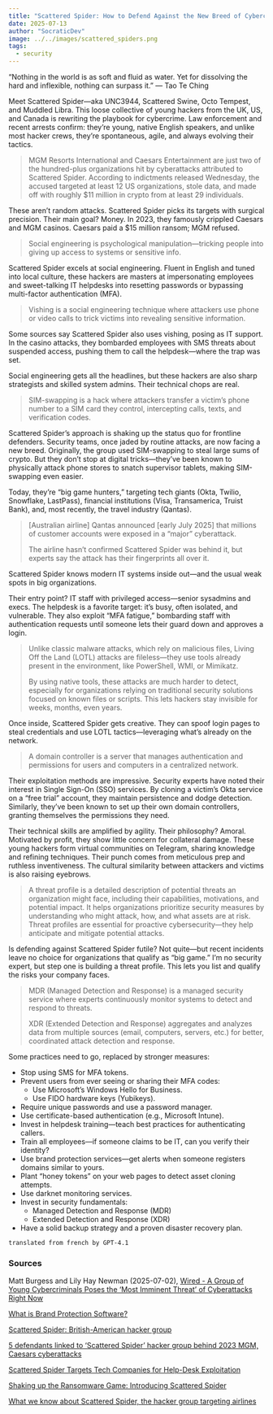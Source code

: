 ```yaml
---
title: "Scattered Spider: How to Defend Against the New Breed of Cybercriminals"
date: 2025-07-13
author: "SocraticDev"
image: ../../images/scattered_spiders.png
tags:
  - security
---
```


“Nothing in the world is as soft and fluid as water. Yet for dissolving the hard and inflexible, nothing can surpass it.” — Tao Te Ching

Meet Scattered Spider—aka UNC3944, Scattered Swine, Octo Tempest, and Muddled Libra. This loose collective of young hackers from the UK, US, and Canada is rewriting the playbook for cybercrime. Law enforcement and recent arrests confirm: they’re young, native English speakers, and unlike most hacker crews, they’re spontaneous, agile, and always evolving their tactics.

> MGM Resorts International and Caesars Entertainment are just two of the hundred-plus organizations hit by cyberattacks attributed to Scattered Spider. According to indictments released Wednesday, the accused targeted at least 12 US organizations, stole data, and made off with roughly $11 million in crypto from at least 29 individuals.

These aren’t random attacks. Scattered Spider picks its targets with surgical precision. Their main goal? Money. In 2023, they famously crippled Caesars and MGM casinos. Caesars paid a $15 million ransom; MGM refused.

> Social engineering is psychological manipulation—tricking people into giving up access to systems or sensitive info.

Scattered Spider excels at social engineering. Fluent in English and tuned into local culture, these hackers are masters at impersonating employees and sweet-talking IT helpdesks into resetting passwords or bypassing multi-factor authentication (MFA).

> Vishing is a social engineering technique where attackers use phone or video calls to trick victims into revealing sensitive information.

Some sources say Scattered Spider also uses vishing, posing as IT support. In the casino attacks, they bombarded employees with SMS threats about suspended access, pushing them to call the helpdesk—where the trap was set.

Social engineering gets all the headlines, but these hackers are also sharp strategists and skilled system admins. Their technical chops are real.

> SIM-swapping is a hack where attackers transfer a victim’s phone number to a SIM card they control, intercepting calls, texts, and verification codes.

Scattered Spider’s approach is shaking up the status quo for frontline defenders. Security teams, once jaded by routine attacks, are now facing a new breed. Originally, the group used SIM-swapping to steal large sums of crypto. But they don’t stop at digital tricks—they’ve been known to physically attack phone stores to snatch supervisor tablets, making SIM-swapping even easier.

Today, they’re “big game hunters,” targeting tech giants (Okta, Twilio, Snowflake, LastPass), financial institutions (Visa, Transamerica, Truist Bank), and, most recently, the travel industry (Qantas).

> [Australian airline] Qantas announced [early July 2025] that millions of customer accounts were exposed in a “major” cyberattack.
>
> The airline hasn’t confirmed Scattered Spider was behind it, but experts say the attack has their fingerprints all over it.

Scattered Spider knows modern IT systems inside out—and the usual weak spots in big organizations.

Their entry point? IT staff with privileged access—senior sysadmins and execs. The helpdesk is a favorite target: it’s busy, often isolated, and vulnerable. They also exploit “MFA fatigue,” bombarding staff with authentication requests until someone lets their guard down and approves a login.

> Unlike classic malware attacks, which rely on malicious files, Living Off the Land (LOTL) attacks are fileless—they use tools already present in the environment, like PowerShell, WMI, or Mimikatz.
>
> By using native tools, these attacks are much harder to detect, especially for organizations relying on traditional security solutions focused on known files or scripts. This lets hackers stay invisible for weeks, months, even years.

Once inside, Scattered Spider gets creative. They can spoof login pages to steal credentials and use LOTL tactics—leveraging what’s already on the network.

> A domain controller is a server that manages authentication and permissions for users and computers in a centralized network.

Their exploitation methods are impressive. Security experts have noted their interest in Single Sign-On (SSO) services. By cloning a victim’s Okta service on a “free trial” account, they maintain persistence and dodge detection. Similarly, they’ve been known to set up their own domain controllers, granting themselves the permissions they need.

Their technical skills are amplified by agility. Their philosophy? Amoral. Motivated by profit, they show little concern for collateral damage. These young hackers form virtual communities on Telegram, sharing knowledge and refining techniques. Their punch comes from meticulous prep and ruthless inventiveness. The cultural similarity between attackers and victims is also raising eyebrows.

> A threat profile is a detailed description of potential threats an organization might face, including their capabilities, motivations, and potential impact. It helps organizations prioritize security measures by understanding who might attack, how, and what assets are at risk. Threat profiles are essential for proactive cybersecurity—they help anticipate and mitigate potential attacks.

Is defending against Scattered Spider futile? Not quite—but recent incidents leave no choice for organizations that qualify as “big game.” I’m no security expert, but step one is building a threat profile. This lets you list and qualify the risks your company faces.

> MDR (Managed Detection and Response) is a managed security service where experts continuously monitor systems to detect and respond to threats.
>
> XDR (Extended Detection and Response) aggregates and analyzes data from multiple sources (email, computers, servers, etc.) for better, coordinated attack detection and response.

Some practices need to go, replaced by stronger measures:

- Stop using SMS for MFA tokens.
- Prevent users from ever seeing or sharing their MFA codes:
  - Use Microsoft’s Windows Hello for Business.
  - Use FIDO hardware keys (Yubikeys).
- Require unique passwords and use a password manager.
- Use certificate-based authentication (e.g., Microsoft Intune).
- Invest in helpdesk training—teach best practices for authenticating callers.
- Train all employees—if someone claims to be IT, can you verify their identity?
- Use brand protection services—get alerts when someone registers domains similar to yours.
- Plant “honey tokens” on your web pages to detect asset cloning attempts.
- Use darknet monitoring services.
- Invest in security fundamentals:
  - Managed Detection and Response (MDR)
  - Extended Detection and Response (XDR)
- Have a solid backup strategy and a proven disaster recovery plan.

`translated from french by GPT-4.1`

### Sources

Matt Burgess and Lily Hay Newman (2025-07-02), [Wired - A Group of Young Cybercriminals Poses the ‘Most Imminent Threat’ of Cyberattacks Right Now](https://www.wired.com/story/scattered-spider-most-imminent-threat/)

[What is Brand Protection Software?](https://www.gartner.com/reviews/market/brand-protection-software)

[Scattered Spider: British-American hacker group](https://www.wikiwand.com/en/articles/Scattered_Spider)

[5 defendants linked to ‘Scattered Spider’ hacker group behind 2023 MGM, Caesars cyberattacks](https://www.8newsnow.com/news/local-news/5-defendants-linked-to-scattered-spider-hacker-group-behind-2023-mgm-caesars-cyberattacks/)

[Scattered Spider Targets Tech Companies for Help-Desk Exploitation](https://reliaquest.com/blog/scattered-spider-cyber-attacks-using-phishing-social-engineering-2025/)

[Shaking up the Ransomware Game: Introducing Scattered Spider](https://www.youtube.com/watch?v=cOwUyjXdkZ0)

[What we know about Scattered Spider, the hacker group targeting airlines](https://www.abc.net.au/news/2025-07-02/who-are-scattered-spider-hackers-qantas-data-breach/105485674)
